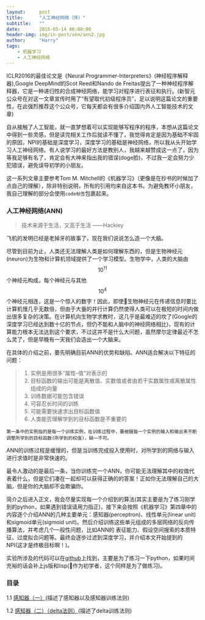 ```yaml
---
layout:     post
title:      "人工神经网络（序）"
subtitle:   ""
date:       2016-05-14 00:00:00
header-img: img/in-post/ann/ann2.jpg
author:     "Harry"
tags:
    - 机器学习
    - 人工神经网络
---
```


ICLR2016的最佳论文是《Neural Programmer-Interpreters》(神经程序解释器),Google DeepMind的Scot Reed和Nando de Freitas提出了一种神经程序解释器，它是一种递归性的合成神经网络，能学习对程序进行表征和执行。(新智元公众号在对这一文章宣传时用了“有望取代初级程序员”，足以说明这篇论文的重要性，在此强烈推荐这个公众号，它每天都会有很多介绍国内外人工智能技术的文章)

自从接触了人工智能，就一直梦想着可以实现能够写程序的程序，本想从这篇论文中得到一些灵感，但是读完相关工作后就读不懂了，我觉得肯定是因为基础不牢固的原因，NPI的基础是深度学习，深度学习的基础是神经网络，所以我从头开始学习人工神经网络。有人说学习的最好方法是教别人，我越来越赞成这一点了，因为等我足够有名了，肯定会有大神来指出我的错误(doge脸)，不过我一定会努力少犯错误，避免误导初学的小朋友。

这一系列文章主要参考Tom M. Mitchell的《机器学习》（更像是在抄书的时候加了点自己的理解），除非特别说明，所有的引用均来自这本书。为避免教坏小朋友，我自己理解的部分会使用`code标签`包裹起来。

### 人工神经网络(ANN)

>技术来源于生活，又高于生活 ——Hackiey

飞机的发明已经是老掉牙的故事了，现在我们说说怎么造一个大脑。

尽管到目前为止，人类还无法理解人类是如何理解东西的，但是生物神经元(neuron)为生物和计算机领域提供了一个学习模型。生物学中，人类的大脑由$$10^{11}$$个神经元构成，每个神经元与其他$$10^{4}$$个神经元相连，这是一个惊人的数字！因此，即使生物神经元在传递信息时要比计算机慢几乎无数倍，但由于大量的并行计算仍然使得人类可以在极短的时间内做出很多复杂的决策。在计算机向生物学求教时，这几乎是最难迈的坎了(Google的深度学习已经达到数十亿的节点，但仍不能和人脑中的神经网络相比)，现有的计算能力根本无法达到这个要求，不过这并不是什么大问题，虽然摩尔定律最近不怎么灵了，但是早晚有一天我们会造出一个大脑来。

在具体的介绍之前，要先明确目前ANN的优势和缺陷。ANN适合解决以下特征的问题：

> 1. 实例是用很多“属性-值”对表示的
> 2. 目标函数的输出可能是离散值、实数值或者由若干实数属性或离散属性组成的向量
> 3. 训练数据可能包含错误
> 4. 可容忍长时间的训练
> 5. 可能需要快速求出目标函数值
> 6. 人类能否理解学到的目标函数是不重要的

`第一条中的实例指的是每一个训练实例，在训练过程中，要根据每一个实例的输入和输出来不断调整所学到的目标函数(所学到的权值)，缺一不可。`

ANN的训练过程是缓慢的，但是当训练完成投入使用时，对所学到的网络与输入进行求值时是非常快速的。

最令人激动的是最后一条，当你训练完一个ANN，你可能无法理解其中的权值代表着什么，但是它们凑在一起却可以获得正确的的答案！正如你无法理解自己的大脑，但是你的大脑却不会欺骗你。

简介之后进入正文，我会尽量实现每一个介绍到的算法(其实主要是为了练习刚学到的python，如果遇到错误请用力指正)，接下来会按照《机器学习》第四章中的内容逐个介绍ANN的几种主要单元：感知器(perceptron)、线性单元(linear unit)和sigmoid单元(sigmoid unit)。然后介绍训练这些单元组成的多层网络的反向传播算法，并考虑几个一般性问题，比如ANN的 表征能力、假设空间搜索的本质特征、过度拟合问题等。最终会逐步过滤到深度学习，并介绍本文开始提到的NPI(这才是终极目标啊！)。

实验所涉及的代码可以在[github](http://github.com/hackiey/machine-learning)上找到，主要是为了练习一下python，如果时间充裕的话会补上js版和lisp(作为初学者，这个同样是为了做练习)。

### 目录

1.1 [感知器（一）](/2016/05/14/ann-perceptron-1/)(描述了感知器以及感知器训练法则)

1.2 [感知器（二）（delta法则）](/2016/05/15/ann-perceptron-2/)(描述了delta训练法则)
